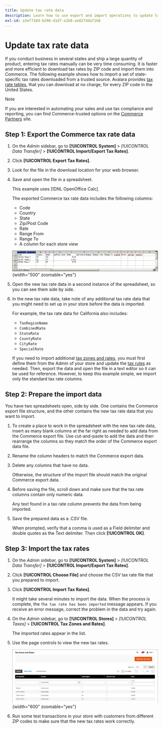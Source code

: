```yaml
---
title: Update tax rate data
description: Learn how to use export and import operations to update tax rates for your store.
exl-id: a3ef718d-b296-41d7-a1b8-ae8274da71b6
---
```

# Update tax rate data

If you conduct business in several states and ship a large quantity of product, entering tax rates manually can be very time consuming. It is faster and more efficient to download tax rates by ZIP code and import them into Commerce. The following example shows how to import a set of state-specific tax rates downloaded from a trusted source. Avalara provides [tax rate tables](https://www.avalara.com/taxrates/en/download-tax-tables.html), that you can download at no charge, for every ZIP code in the United States.

>[!NOTE]
>
>If you are interested in automating your sales and use tax compliance and reporting, you can find Commerce-trusted options on the [Commerce Partners](https://solutionpartners.adobe.com/s/directory/?solution=commerce) site.

## Step 1: Export the Commerce tax rate data

1. On the _Admin_ sidebar, go to **[!UICONTROL System]** > _[!UICONTROL Data Transfer]_ > **[!UICONTROL Import/Export Tax Rates]**.

1. Click **[!UICONTROL Export Tax Rates]**.

1. Look for the file in the download location for your web browser.

1. Save and open the file in a spreadsheet.

   This example uses [!DNL OpenOffice Calc].

   The exported Commerce tax rate data includes the following columns:
   - Code
   - Country
   - State
   - Zip/Post Code
   - Rate
   - Range From
   - Range To
   - A column for each store view

   ![Exported data - tax rates](./assets/data-exported-tax-rates.png){width="500" zoomable="yes"}

1. Open the new tax rate data in a second instance of the spreadsheet, so you can see them side by side.

1. In the new tax rate data, take note of any additional tax rate data that you might need to set up in your store before the data is imported.

   For example, the tax rate data for California also includes:

   - `TaxRegionName`
   - `CombinedRate`
   - `StateRate`
   - `CountyRate`
   - `CityRate`
   - `SpecialRate`

   If you need to import additional [tax zones and rates](../stores-purchase/tax-zones-rates.md), you must first define them from the Admin of your store and update the [tax rules](../stores-purchase/tax-rules.md) as needed. Then, export the data and open the file in a text editor so it can be used for reference. However, to keep this example simple, we import only the standard tax rate columns.

## Step 2: Prepare the import data

You have two spreadsheets open, side by side. One contains the Commerce export file structure, and the other contains the new tax rate data that you want to import.

1. To create a place to work in the spreadsheet with the new tax rate data, insert as many blank columns at the far right as needed to add data from the Commerce export file. Use cut-and-paste to add the data and then rearrange the columns so they match the order of the Commerce export data file.

1. Rename the column headers to match the Commerce export data.

1. Delete any columns that have no data.

   Otherwise, the structure of the import file should match the original Commerce export data.

1. Before saving the file, scroll down and make sure that the tax rate columns contain only numeric data.

   Any text found in a tax rate column prevents the data from being imported.

1. Save the prepared data as a .CSV file.

   When prompted, verify that a comma is used as a Field delimiter and double quotes as the Text delimiter. Then click **[!UICONTROL OK]**.

## Step 3: Import the tax rates

1. On the _Admin_ sidebar, go to **[!UICONTROL System]** > _[!UICONTROL Data Transfer]_ > **[!UICONTROL Import/Export Tax Rates]**.

1. Click **[!UICONTROL Choose File]** and choose the CSV tax rate file that you prepared to import.

1. Click **[!UICONTROL Import Tax Rates]**.

   It might take several minutes to import the data. When the process is complete, the `The tax rate has been imported` message appears. If you receive an error message, correct the problem in the data and try again.

1. On the _Admin_ sidebar, go to **[!UICONTROL Stores]** > _[!UICONTROL Taxes]_ > **[!UICONTROL Tax Zones and Rates]**.

   The imported rates appear in the list.

1. Use the page controls to view the new tax rates.

   ![Data import tax rates](../stores-purchase/assets/tax-zones-rates.png){width="600" zoomable="yes"}

1. Run some test transactions in your store with customers from different ZIP codes to make sure that the new tax rates work correctly.
